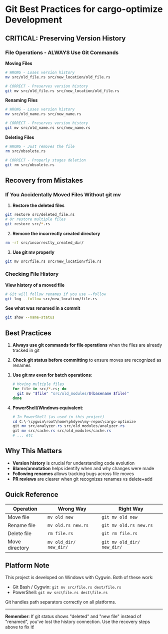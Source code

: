 # Git Best Practices for cargo-optimize Development

## CRITICAL: Preserving Version History

### File Operations - ALWAYS Use Git Commands

**Moving Files**
```bash
# WRONG - Loses version history
mv src/old_file.rs src/new_location/old_file.rs

# CORRECT - Preserves version history
git mv src/old_file.rs src/new_location/old_file.rs
```

**Renaming Files**
```bash
# WRONG - Loses version history
mv src/old_name.rs src/new_name.rs

# CORRECT - Preserves version history
git mv src/old_name.rs src/new_name.rs
```

**Deleting Files**
```bash
# WRONG - Just removes the file
rm src/obsolete.rs

# CORRECT - Properly stages deletion
git rm src/obsolete.rs
```

## Recovery from Mistakes

### If You Accidentally Moved Files Without git mv

1. **Restore the deleted files**
```bash
git restore src/deleted_file.rs
# Or restore multiple files
git restore src/*.rs
```

2. **Remove the incorrectly created directory**
```bash
rm -rf src/incorrectly_created_dir/
```

3. **Use git mv properly**
```bash
git mv src/file.rs src/new_location/file.rs
```

### Checking File History

**View history of a moved file**
```bash
# Git will follow renames if you use --follow
git log --follow src/new_location/file.rs
```

**See what was renamed in a commit**
```bash
git show --name-status
```

## Best Practices

1. **Always use git commands for file operations** when the files are already tracked in git
2. **Check git status before committing** to ensure moves are recognized as renames
3. **Use git mv even for batch operations**:
   ```bash
   # Moving multiple files
   for file in src/*.rs; do
     git mv "$file" "src/old_modules/$(basename $file)"
   done
   ```

4. **PowerShell/Windows equivalent**:
   ```powershell
   # In PowerShell (as used in this project)
   cd C:\-\cygwin\root\home\phdyex\my-repos\cargo-optimize
   git mv src/analyzer.rs src/old_modules/analyzer.rs
   git mv src/cache.rs src/old_modules/cache.rs
   # ... etc
   ```

## Why This Matters

- **Version history** is crucial for understanding code evolution
- **Blame/annotation** helps identify when and why changes were made  
- **Following renames** allows tracking bugs across file moves
- **PR reviews** are clearer when git recognizes renames vs delete+add

## Quick Reference

| Operation | Wrong Way | Right Way |
|-----------|-----------|-----------|
| Move file | `mv old new` | `git mv old new` |
| Rename file | `mv old.rs new.rs` | `git mv old.rs new.rs` |
| Delete file | `rm file.rs` | `git rm file.rs` |
| Move directory | `mv old_dir/ new_dir/` | `git mv old_dir/ new_dir/` |

## Platform Note

This project is developed on Windows with Cygwin. Both of these work:
- Git Bash / Cygwin: `git mv src/file.rs dest/file.rs`
- PowerShell: `git mv src\file.rs dest\file.rs`

Git handles path separators correctly on all platforms.

---

**Remember**: If git status shows "deleted" and "new file" instead of "renamed", you've lost the history connection. Use the recovery steps above to fix it!
